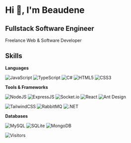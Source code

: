 # **Hi 👋, I'm Beaudene**

## Fullstack Software Engineer

Freelance Web & Software Developer

## Skills

**Languages**

<img src="https://img.shields.io/badge/javascript-%23323330.svg?style=for-the-badge&logo=javascript&logoColor=%23F7DF1E" alt="JavaScript" style="max-width: 100%" /> <img src="https://img.shields.io/badge/typescript-%23007ACC.svg?style=for-the-badge&logo=typescript&logoColor=white" alt="TypeScript" style="max-width: 100%;" /> <img src="https://img.shields.io/badge/c%23-%23239120.svg?style=for-the-badge&logo=csharp&logoColor=white" alt="C#" style="max-width: 100%;" /> <img src="https://img.shields.io/badge/html5-%23E34F26.svg?style=for-the-badge&logo=html5&logoColor=white" alt="HTML5" style="max-width: 100%;" /> <img src="https://img.shields.io/badge/css3-%231572B6.svg?style=for-the-badge&logo=css3&logoColor=white" alt="CSS3" style="max-width: 100%;" />

**Tools & Frameworks**

<img src="https://img.shields.io/badge/node.js-6DA55F?style=for-the-badge&logo=node.js&logoColor=white" alt="NodeJS" style="max-width: 100%;" /> <img src="https://img.shields.io/badge/express.js-%23404d59.svg?style=for-the-badge&logo=express&logoColor=%2361DAFB" alt="ExpressJS" style="max-width: 100%;" /> <img src="https://img.shields.io/badge/Socket.io-black?style=for-the-badge&logo=socket.io&badgeColor=010101" alt="Socket.io" style="max-width: 100%;" /> <img src="https://img.shields.io/badge/react-%2320232a.svg?style=for-the-badge&logo=react&logoColor=%2361DAFB" alt="React" style="max-width: 100%;" /> <img src="https://img.shields.io/badge/-AntDesign-%230170FE?style=for-the-badge&logo=ant-design&logoColor=white" alt="Ant Design" style="max-width: 100%;" /> 

<img src="https://img.shields.io/badge/tailwindcss-%2338B2AC.svg?style=for-the-badge&logo=tailwind-css&logoColor=white" alt="TailwindCSS" style="max-width: 100%;" /> <img src="https://img.shields.io/badge/Rabbitmq-FF6600?style=for-the-badge&logo=rabbitmq&logoColor=white" alt="RabbitMQ" style="max-width: 100%;" /> <img src="https://img.shields.io/badge/.NET-5C2D91?style=for-the-badge&logo=.net&logoColor=white" alt=".NET" style="max-width: 100%;" />

**Databases**

<img src="https://img.shields.io/badge/mysql-%2300f.svg?style=for-the-badge&logo=mysql&logoColor=white" alt="MySQL" style="max-width: 100%;" /> <img src="https://img.shields.io/badge/sqlite-%2307405e.svg?style=for-the-badge&logo=sqlite&logoColor=white" alt="SQLite" style="max-width: 100%;" /> <img src="https://img.shields.io/badge/MongoDB-%234ea94b.svg?style=for-the-badge&logo=mongodb&logoColor=white" alt="MongoDB" style="max-width: 100%;" />

<img alt="Visitors" src="https://visitor-badge.laobi.icu/badge?page_id=DoseOfCode.DoseOfCode"/>
